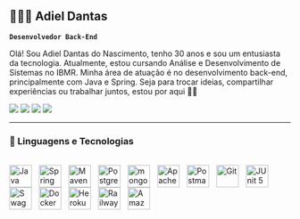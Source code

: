 ## 👨🏼‍💼 Adiel Dantas

**`Desenvolvedor Back-End`**

Olá! Sou Adiel Dantas do Nascimento, tenho 30 anos e sou um entusiasta da tecnologia. Atualmente, estou cursando Análise e Desenvolvimento de Sistemas no IBMR. Minha área de atuação é no desenvolvimento back-end, principalmente com Java e Spring. Seja para trocar ideias, compartilhar experiências ou trabalhar juntos, estou por aqui 🙋‍♂️

<div> 
  <a href="https://www.linkedin.com/in/adiel-dantas-45875016a" target="_blank"><img src="https://img.shields.io/badge/-LinkedIn-%230077B5?style=for-the-badge&logo=linkedin&logoColor=white" target="_blank"></a>
  <a href = "mailto:adieldantasn@gmail.com"><img src="https://img.shields.io/badge/-Gmail-%23333?style=for-the-badge&logo=gmail&logoColor=white" target="_blank"></a>
  <a href="https://instagram.com/adiel.dantas1" target="_blank"><img src="https://img.shields.io/badge/-Instagram-%23E4405F?style=for-the-badge&logo=instagram&logoColor=white" target="_blank"></a>
  <a href="https://discord.gg/adieldantas" target="_blank"><img src="https://img.shields.io/badge/Discord-7289DA?style=for-the-badge&logo=discord&logoColor=white" target="_blank"></a>
  
</div>

---

### 🤖 Linguagens e Tecnologias

<div style="display: inline_block"><br>
  <img align="left" alt="Java" title="Java" width="40px" style="padding-right: 10px;" src="https://cdn.jsdelivr.net/gh/devicons/devicon@latest/icons/java/java-original-wordmark.svg">
  <img align="left" alt="Spring" title="Spring" width="40px" style="padding-right: 10px;" src="https://cdn.jsdelivr.net/gh/devicons/devicon@latest/icons/spring/spring-original-wordmark.svg">
  <img align="left" alt="Maven" title="Maven" width="40px" style="padding-right: 10px;" src="https://cdn.jsdelivr.net/gh/devicons/devicon@latest/icons/maven/maven-original.svg">
  <img align="left" alt="PostgreSQL" title="PostgreSQL" width="40px" style="padding-right: 10px;" src="https://cdn.jsdelivr.net/gh/devicons/devicon@latest/icons/postgresql/postgresql-original-wordmark.svg">
  <img align="left" alt="mongoDB" title="mongoDB" width="40px" style="padding-right: 10px;" src="https://cdn.jsdelivr.net/gh/devicons/devicon@latest/icons/mongodb/mongodb-plain-wordmark.svg">
  <img align="left" alt="Apache Cassandra" title="Apache Cassandra" width="40px" style="padding-right: 10px;" src="https://cdn.jsdelivr.net/gh/devicons/devicon@latest/icons/cassandra/cassandra-original.svg">
  <img align="left" alt="Postman" title="Postman" width="40px" style="padding-right: 10px;" src="https://cdn.jsdelivr.net/gh/devicons/devicon@latest/icons/postman/postman-original.svg">
  <img align="left" alt="Git" title="Git" width="40px" style="padding-right: 10px;" src="https://cdn.jsdelivr.net/gh/devicons/devicon@latest/icons/git/git-original-wordmark.svg">
  <img align="left" alt="JUnit 5" title="JUnit 5" width="40px" style="padding-right: 10px;" src="https://cdn.jsdelivr.net/gh/devicons/devicon@latest/icons/junit/junit-original-wordmark.svg">
  <img align="left" alt="Swagger" title="Swagger" width="40px" style="padding-right: 10px;" src="https://cdn.jsdelivr.net/gh/devicons/devicon@latest/icons/swagger/swagger-original.svg">
  <img align="left" alt="Docker" title="Docker" width="40px" style="padding-right: 10px;" src="https://cdn.jsdelivr.net/gh/devicons/devicon@latest/icons/docker/docker-original-wordmark.svg">
  <img align="left" alt="Heroku" title="Heroku" width="40px" style="padding-right: 10px;" src="https://cdn.jsdelivr.net/gh/devicons/devicon@latest/icons/heroku/heroku-original-wordmark.svg">
  <img align="left" alt="Railway" title="Railway" width="40px" style="padding-right: 10px;" src="https://cdn.jsdelivr.net/gh/devicons/devicon@latest/icons/railway/railway-original.svg">
  <img align="left" alt="Amazon S3" title="Amazon S3" width="40px" style="padding-right: 10px;" src="https://cdn.jsdelivr.net/gh/devicons/devicon@latest/icons/amazonwebservices/amazonwebservices-plain-wordmark.svg">
  
</div>


<br/>
<br/> 

##
